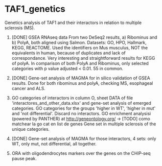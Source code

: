 # TAF1_genetics
Genetics analysis of TAF1 and their interactors in relation to multiple sclerosis (MS).
1. [DONE] GSEA RNAseq data
   From two DeSeq2 results, a) Ribominus and b) PolyA, both aligned using Salmon.
   Datasets: GO, HPO, Hallmark, KEGG, REACTOME. Used the identifiers on Mus musculus, NOT the equivalents in human, because of duplicates and lack of correspondance. 
   Very interesting and straightforward results for KEGG of polyA.
   In comparison of both PolyA and Ribominus, only selected categories with p value adjusted < 0.01. 55 in common.

2. [DONE] Gene-set analysis of MAGMA for in silico validation of GSEA results.
   Done for both ribominus and polyA, checking MS, esophageal cancer and ALS.

3. GO categories of interactors in column O, sheet DATA of file 'interactores_and_other_data.xlsx' and gene-set analysis of emerged categories.
   GO categories for the groups 'higher in WT', 'higher in mut' and 'not differential'. Discard no interactors.
   GO enrichment analysisi (powered by PANTHER) at http://geneontology.org/ -> [TODO] como matchear la go cat en list de genes
   Gene set in multiple sclerosis of the unique categories.
   
4. [DONE] Gene-set analysis of MAGMA for those interactors, 4 sets: only WT, only mut, not differential, all together.

5. ORA with oligodendrocytes markers over the genes on the CHIP-seq pause peak.

